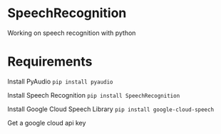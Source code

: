 # SpeechRecognition
Working on speech recognition with python 
# Requirements
Install PyAudio 
`pip install pyaudio`

Install Speech Recognition
`pip install SpeechRecognition`

Install Google Cloud Speech Library 
`pip install google-cloud-speech`

Get a google cloud api key 
